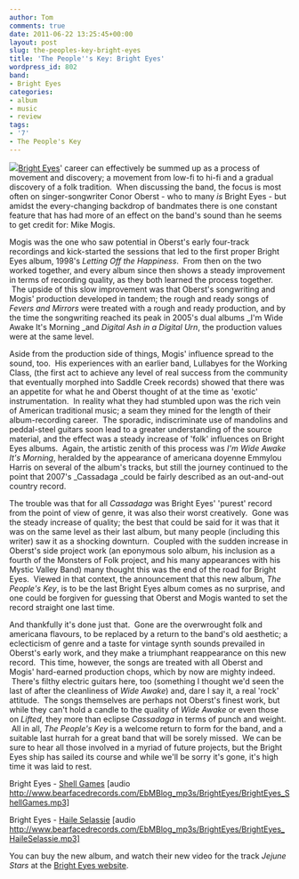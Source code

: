 ```yaml
---
author: Tom
comments: true
date: 2011-06-22 13:25:45+00:00
layout: post
slug: the-peoples-key-bright-eyes
title: 'The People''s Key: Bright Eyes'
wordpress_id: 802
band:
- Bright Eyes
categories:
- album
- music
- review
tags: 
- '7'
- The People's Key
---
```


[![](http://eatenbymonsters.files.wordpress.com/2011/02/bright_eyes_the_peoples_key_album_cover_art_high_resolution.jpg?w=300)](http://eatenbymonsters.files.wordpress.com/2011/02/bright_eyes_the_peoples_key_album_cover_art_high_resolution.jpg)[Bright Eyes](http://www.conoroberst.com/)' career can effectively be summed up as a process of movement and discovery; a movement from low-fi to hi-fi and a gradual discovery of a folk tradition.  When discussing the band, the focus is most often on singer-songwriter Conor Oberst - who to many _is_ Bright Eyes - but amidst the every-changing backdrop of bandmates there is one constant feature that has had more of an effect on the band's sound than he seems to get credit for: Mike Mogis.

Mogis was the one who saw potential in Oberst's early four-track recordings and kick-started the sessions that led to the first proper Bright Eyes album, 1998's _Letting Off the Happiness_.  From then on the two worked together, and every album since then shows a steady improvement in terms of recording quality, as they both learned the process together.  The upside of this slow improvement was that Oberst's songwriting and Mogis' production developed in tandem; the rough and ready songs of _Fevers and Mirrors_ were treated with a rough and ready production, and by the time the songwriting reached its peak in 2005's dual albums _I'm Wide Awake It's Morning _and _Digital Ash in a Digital Urn_, the production values were at the same level.

Aside from the production side of things, Mogis' influence spread to the sound, too.  His experiences with an earlier band, Lullabyes for the Working Class, (the first act to achieve any level of real success from the community that eventually morphed into Saddle Creek records) showed that there was an appetite for what he and Oberst thought of at the time as 'exotic' instrumentation.  In reality what they had stumbled upon was the rich vein of American traditional music; a seam they mined for the length of their album-recording career.  The sporadic, indiscriminate use of mandolins and peddal-steel guitars soon lead to a greater understanding of the source material, and the effect was a steady increase of 'folk' influences on Bright Eyes albums.  Again, the artistic zenith of this process was _I'm Wide Awake It's Morning_, heralded by the appearance of americana doyenne Emmylou Harris on several of the album's tracks, but still the journey continued to the point that 2007's _Cassadaga _could be fairly described as an out-and-out country record.

The trouble was that for all _Cassadaga_ was Bright Eyes' 'purest' record from the point of view of genre, it was also their worst creatively.  Gone was the steady increase of quality; the best that could be said for it was that it was on the same level as their last album, but many people (including this writer) saw it as a shocking downturn.  Coupled with the sudden increase in Oberst's side project work (an eponymous solo album, his inclusion as a fourth of the Monsters of Folk project, and his many appearances with his Mystic Valley Band) many thought this was the end of the road for Bright Eyes.  Viewed in that context, the announcement that this new album, _The People's Key_, is to be the last Bright Eyes album comes as no surprise, and one could be forgiven for guessing that Oberst and Mogis wanted to set the record straight one last time.

And thankfully it's done just that.  Gone are the overwrought folk and americana flavours, to be replaced by a return to the band's old aesthetic; a eclecticism of genre and a taste for vintage synth sounds prevailed in Oberst's early work, and they make a triumphant reappearance on this new record.  This time, however, the songs are treated with all Oberst and Mogis' hard-earned production chops, which by now are mighty indeed.  There's filthy electric guitars here, too (something I thought we'd seen the last of after the cleanliness of _Wide Awake_) and, dare I say it, a real 'rock' attitude.  The songs themselves are perhaps not Oberst's finest work, but while they can't hold a candle to the quality of _Wide Awake_ or even those on _Lifted_, they more than eclipse _Cassadaga_ in terms of punch and weight.  All in all, _The People's Key_ is a welcome return to form for the band, and a suitable last hurrah for a great band that will be sorely missed.  We can be sure to hear all those involved in a myriad of future projects, but the Bright Eyes ship has sailed its course and while we'll be sorry it's gone, it's high time it was laid to rest.

Bright Eyes - [Shell Games](http://www.bearfacedrecords.com/EbMBlog_mp3s/BrightEyes/BrightEyes_ShellGames.mp3) [audio http://www.bearfacedrecords.com/EbMBlog_mp3s/BrightEyes/BrightEyes_ShellGames.mp3]

Bright Eyes - [Haile Selassie](http://www.bearfacedrecords.com/EbMBlog_mp3s/BrightEyes/BrightEyes_HaileSelassie.mp3) [audio http://www.bearfacedrecords.com/EbMBlog_mp3s/BrightEyes/BrightEyes_HaileSelassie.mp3]

You can buy the new album, and watch their new video for the track _Jejune Stars_ at the [Bright Eyes website](http://www.conoroberst.com/02/watch-the-brand-new-video-for-jejune-stars/).
